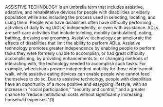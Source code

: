 ASSISTIVE TECHNOLOGY is an umbrella term that includes assistive, adaptive, and rehabilitative devices for people with disabilities or elderly population while also including the process used in selecting, locating, and using them. People who have disabilities often have difficulty performing activities of daily living (ADLs) independently, or even with assistance. ADLs are self-care activities that include toileting, mobility (ambulation), eating, bathing, dressing and grooming. Assistive technology can ameliorate the effects of disabilities that limit the ability to perform ADLs. Assistive technology promotes greater independence by enabling people to perform tasks they were formerly unable to accomplish, or had great difficulty accomplishing, by providing enhancements to, or changing methods of interacting with, the technology needed to accomplish such tasks. For example, wheelchairs provide independent mobility for those who cannot walk, while assistive eating devices can enable people who cannot feed themselves to do so. Due to assistive technology, people with disabilities have an opportunity of a more positive and easygoing lifestyle, with an increase in "social participation," "security and control," and a greater chance to "reduce institutional costs without significantly increasing household expenses."[1]

